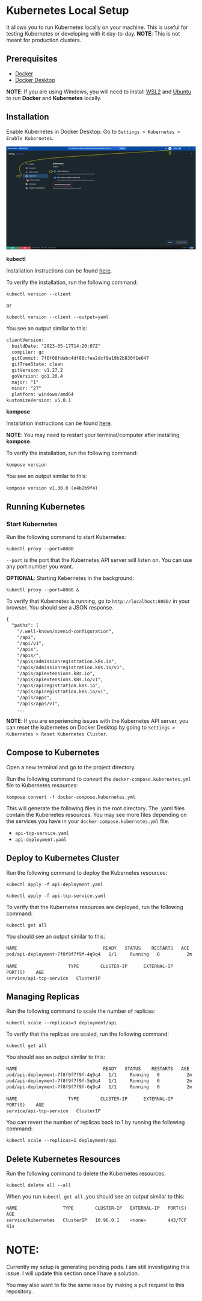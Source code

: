 # Kubernetes Local Setup

It allows you to run Kubernetes locally on your machine. This is useful for testing Kubernetes or developing with it day-to-day.
**NOTE**: This is not meant for production clusters.

## Prerequisites

- [Docker](https://docs.docker.com/install/)
- [Docker Desktop](https://www.docker.com/products/docker-desktop)

**NOTE**: If you are using Windows, you will need to install [WSL2](https://docs.microsoft.com/en-us/windows/wsl/install-win10) and [Ubuntu](https://ubuntu.com/wsl) to run **Docker** and **Kubernetes** locally.

## Installation

Enable Kubernetes in Docker Desktop. Go to `Settings > Kubernetes > Enable Kubernetes`.

![Docker Desktop](./images/docker-desktop.png)

**kubectl**

Installation instructions can be found [here](https://kubernetes.io/docs/tasks/tools/install-kubectl/).

To verify the installation, run the following command:

```
kubectl version --client
```

or

```
kubectl version --client --output=yaml
```

You see an output similar to this:

```
clientVersion:
  buildDate: "2023-05-17T14:20:07Z"
  compiler: gc
  gitCommit: 7f6f68fdabc4df88cfea2dcf9a19b2b830f1e647
  gitTreeState: clean
  gitVersion: v1.27.2
  goVersion: go1.20.4
  major: "1"
  minor: "27"
  platform: windows/amd64
kustomizeVersion: v5.0.1
```

**kompose**

Installation instructions can be found [here](https://kubernetes.io/docs/tasks/configure-pod-container/translate-compose-kubernetes/#install-kompose).

**NOTE**: You may need to restart your terminal/computer after installing **kompose**.

To verify the installation, run the following command:

```
kompose version
```

You see an output similar to this:

`kompose version v1.30.0 (e4b2b9f4)`

## Running Kubernetes

### Start Kubernetes

Run the following command to start Kubernetes:

```
kubectl proxy --port=8080
```

`--port` is the port that the Kubernetes API server will listen on. You can use any port number you want.

**OPTIONAL**: Starting Kebernetes in the background:

```
kubectl proxy --port=8080 &
```

To verify that Kubernetes is running, go to `http://localhost:8080/` in your browser. You should see a JSON response.

```
{
  "paths": [
    "/.well-known/openid-configuration",
    "/api",
    "/api/v1",
    "/apis",
    "/apis/",
    "/apis/admissionregistration.k8s.io",
    "/apis/admissionregistration.k8s.io/v1",
    "/apis/apiextensions.k8s.io",
    "/apis/apiextensions.k8s.io/v1",
    "/apis/apiregistration.k8s.io",
    "/apis/apiregistration.k8s.io/v1",
    "/apis/apps",
    "/apis/apps/v1",
    ...

```

**NOTE**: If you are experiencing issues with the Kubernetes API server, you can reset the kubernetes on Docker Desktop by going to `Settings > Kubernetes > Reset Kubernetes Cluster`.

## Compose to Kubernetes

Open a new terminal and go to the project directory.

Run the following command to convert the `docker-compose.kubernetes.yml` file to Kubernetes resources:

```
kompose convert -f docker-compose.kubernetes.yml
```

This will generate the following files in the root directory. The .yaml files contain the Kubernetes resources. You may see more files depending on the services you have in your `docker-compose.kubernetes.yml` file.

- `api-tcp-service.yaml`
- `api-deployment.yaml`

## Deploy to Kubernetes Cluster

Run the following command to deploy the Kubernetes resources:

```
kubectl apply -f api-deployment.yaml
```

```
kubectl apply -f api-tcp-service.yaml
```

To verify that the Kubernetes resources are deployed, run the following command:

```
kubectl get all
```

You should see an output similar to this:

```
NAME                                READY   STATUS    RESTARTS   AGE
pod/api-deployment-7f8f9f7f9f-4q9q4   1/1     Running   0          2m

NAME                   TYPE        CLUSTER-IP      EXTERNAL-IP   PORT(S)    AGE
service/api-tcp-service   ClusterIP
```

## Managing Replicas

Run the following command to scale the number of replicas:

```
kubectl scale --replicas=3 deployment/api
```

To verify that the replicas are scaled, run the following command:

```
kubectl get all
```

You should see an output similar to this:

```
NAME                                READY   STATUS    RESTARTS   AGE
pod/api-deployment-7f8f9f7f9f-4q9q4   1/1     Running   0          2m
pod/api-deployment-7f8f9f7f9f-5q9q4   1/1     Running   0          2m
pod/api-deployment-7f8f9f7f9f-6q9q4   1/1     Running   0          2m

NAME                   TYPE        CLUSTER-IP      EXTERNAL-IP   PORT(S)    AGE
service/api-tcp-service   ClusterIP
```

You can revert the number of replicas back to 1 by running the following command:

```
kubectl scale --replicas=1 deployment/api
```

## Delete Kubernetes Resources

Run the following command to delete the Kubernetes resources:

```
kubectl delete all --all
```

When you run `kubectl get all` ,you should see an output similar to this:

```
NAME                 TYPE        CLUSTER-IP   EXTERNAL-IP   PORT(S)   AGE
service/kubernetes   ClusterIP   10.96.0.1    <none>        443/TCP   41s
```

# NOTE:

Currently my setup is generating pending pods. I am still investigating this issue. I will update this section once I have a solution.

You may also want to fix the same issue by making a pull request to this repository.
